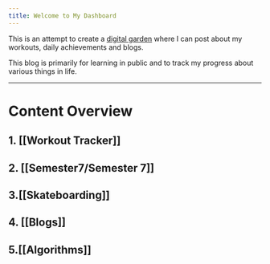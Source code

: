 ```yaml
---
title: Welcome to My Dashboard
---
```

This is an attempt to create a [digital garden](https://maggieappleton.com/garden-history) where I can post about my workouts, daily achievements and blogs. 

This blog is primarily for learning in public and to track my progress about various things in life.


---
# Content Overview
## 1. [[Workout Tracker]]

## 2. [[Semester7/Semester 7]]

## 3.[[Skateboarding]]

## 4. [[Blogs]]

## 5.[[Algorithms]]

